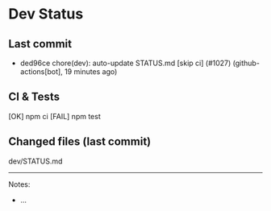 # Dev Status

## Last commit
- ded96ce chore(dev): auto-update STATUS.md [skip ci] (#1027) (github-actions[bot], 19 minutes ago)
## CI & Tests
[OK] npm ci
[FAIL] npm test

## Changed files (last commit)
dev/STATUS.md

---
Notes:
- ...
